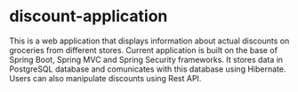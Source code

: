 # discount-application
This is a web application that displays information about actual discounts on groceries from different stores. Current application is built on the base of Spring Boot, Spring MVC and Spring Security frameworks. It stores data in PostgreSQL database and comunicates with this database using Hibernate. Users can also manipulate discounts using Rest API.
